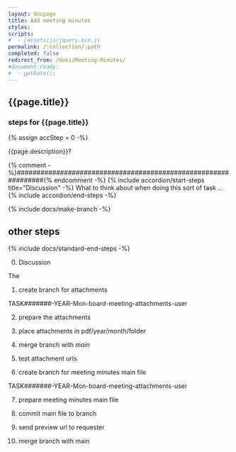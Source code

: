 ```yaml
---
layout: docpage
title: Add meeting minutes
styles:
scripts:
#  - /assets/js/jquery.min.js
permalink: /:collection/:path
completed: false
redirect_from: /docs/Meeting-Minutes/
#document-ready:
#  - getRate();
---
```


## {{page.title}}

<h3 class="usa-sr-only">steps for {{page.title}}</h3>
{% assign accStep = 0 -%}

{{page.description}}?

{% comment -%}###############################################################{% endcomment -%}
{% include accordion/start-steps title="Discussion" -%}
What to think about when doing this sort of task ...
{% include accordion/end-steps -%}


{% include docs/make-branch -%}


## other steps

{% include docs/standard-end-steps -%}



0. Discussion

The

1. create branch for attachments

TASK#######-YEAR-Mon-board-meeting-attachments-user

2. prepare the attachments

3. place attachments in pdf/year/month/folder

4. merge branch with <i>main</i>

5. test attachment urls

6. create branch for meeting minutes main file

TASK#######-YEAR-Mon-board-meeting-attachments-user

7. prepare meeting minutes main file

8. commit main file to branch

9. send preview url to requester

10. merge branch with main
